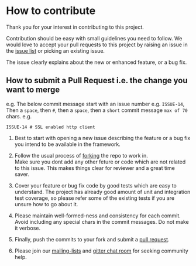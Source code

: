 # How to contribute #

Thank you for your interest in contributing to this project.

Contribution should be easy with small guidelines you need to follow.  We would love 
to accept your pull requests to this project by raising an issue in the 
[issue list](https://github.com/authorjapps/zerocode/issues) or picking an existing issue.

The issue clearly explains about the new or enhanced feature, or a bug fix.

## How to submit a Pull Request i.e. the change you want to merge ##

e.g.
The below commit message start with an issue number e.g. `ISSUE-14`, Then a `space`, 
then `#`, then a `space`, then a `short` commit message `max of 70` chars.
e.g.
    
```    
ISSUE-14 # SSL enabled http client 
```

  1. Best to start with opening a new issue describing the feature or a bug fix
     you intend to be available in the framework.
     
  1. Follow the usual process of [forking][] the repo to work in.  
     Make sure you dont add any other feture or code which are not related to this issue. 
     This makes things clear for reviewer and a great time saver.

  1. Cover your feature or bug fix code by good tests which are easy to understand. The
     project has already good amount of unit and integration test coverage, so please 
     refer some of the existing tests if you are unsure how to go about it.

  1. Please maintain well-formed-ness and consistency for each commit. 
     Avoid including any special chars in the commit messages. Do not make it verbose.

  1. Finally, push the commits to your fork and submit a [pull request][].

  1. Please join our [mailing-lists][] and [gitter chat room][] for seeking community help.

[forking]: https://help.github.com/articles/fork-a-repo
[pull request]: https://help.github.com/articles/creating-a-pull-request
[mailing-lists]: https://groups.google.com/forum/#!forum/zerocode-automation
[gitter chat room]: https://gitter.im/zerocode-testing/help-and-usage



